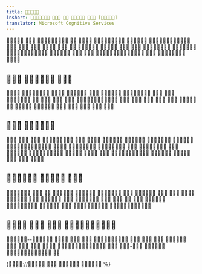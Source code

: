 ```yaml
---
title: 
inshort:      []
translator: Microsoft Cognitive Services
---
```


                            

##   
                            

##  
                            

##   
                          

##    
--               -    

{://    %}

